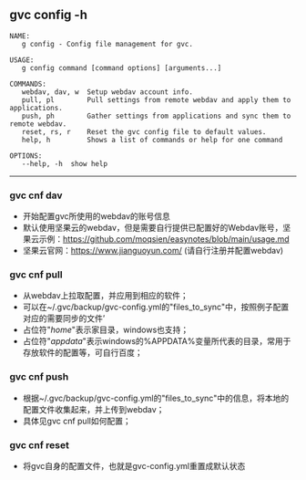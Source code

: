 ## gvc config -h
```shell
NAME:
   g config - Config file management for gvc.

USAGE:
   g config command [command options] [arguments...]

COMMANDS:
   webdav, dav, w  Setup webdav account info.
   pull, pl        Pull settings from remote webdav and apply them to applications.
   push, ph        Gather settings from applications and sync them to remote webdav.
   reset, rs, r    Reset the gvc config file to default values.
   help, h         Shows a list of commands or help for one command

OPTIONS:
   --help, -h  show help
```

---------

### gvc cnf dav
- 开始配置gvc所使用的webdav的账号信息
- 默认使用坚果云的webdav，但是需要自行提供已配置好的Webdav账号，坚果云示例：https://github.com/moqsien/easynotes/blob/main/usage.md
- 坚果云官网：https://www.jianguoyun.com/ (请自行注册并配置webdav)

### gvc cnf pull
- 从webdav上拉取配置，并应用到相应的软件；
- 可以在~/.gvc/backup/gvc-config.yml的"files_to_sync"中，按照例子配置对应的需要同步的文件’
- 占位符"$home$"表示家目录，windows也支持；
- 占位符"$appdata$"表示windows的%APPDATA%变量所代表的目录，常用于存放软件的配置等，可自行百度；

### gvc cnf push
- 根据~/.gvc/backup/gvc-config.yml的"files_to_sync"中的信息，将本地的配置文件收集起来，并上传到webdav；
- 具体见gvc cnf pull如何配置；

### gvc cnf reset
- 将gvc自身的配置文件，也就是gvc-config.yml重置成默认状态
